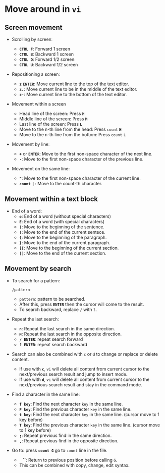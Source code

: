 # Move around in `vi`

## Screen movement

- Scrolling by screen:
    - **`CTRL F`**: Forward 1 screen
    - **`CTRL B`**: Backward 1 screen
    - **`CTRL D`**: Forward 1/2 screen
    - **`CTRL U`**: Backward 1/2 screen

- Repositioning a screen:
    - **`z`** **`ENTER`**: Move current line to the top of the text editor.
    - **`z.`**: Move current line to be in the middle of the text editor.
    - **`z-`**: Move current line to the bottom of the text editor.

- Movement within a screen
    - Head line of the screen: Press **`H`**
    - Middle line of the screen: Press **`M`**
    - Last line of the screen: Press **`L`** 
    - Move to the n-th line from the head: Press `count` **`H`**
    - Move to the n-th line from the bottom: Press `count` **`L`**

- Movement by line:
    - **`+`** or **`ENTER`**: Move to the first non-space character of the next line.
    - **`-`**: Move to the first non-space character of the previous line.

- Movement on the same line:
    - **`^`**: Move to the first non-space character of the current line.
    - **`count |`**: Move to the count-th character.

## Movement within a text block

- End of a word:
    - **`e`**: End of a word (without special characters)
    - **`E`**: End of a word (with special characters)
    - **`(`**: Move to the beginning of the sentence.
    - **`)`**: Move to the end of the current sentece.
    - **`{`**: Move to the beginning of the paragraph.
    - **`}`**: Move to the end of the current paragraph.
    - **`[[`**: Move to the beginning of the current section.
    - **`]]`**: Move to the end of the current section.

## Movement by search

- To search for a pattern:
    ```
    /pattern
    ```
    - `pattern`: pattern to be searched.
    - After this, press **`ENTER`** then the cursor will come to the result.
    - To search backward, replace `/` with `?`.

- Repeat the last search:
    - **`n`**: Repeat the last search in the same direction.
    - **`N`**: Repeat the last search in the opposite direction.
    - **`/ ENTER`**: repeat search forward
    - **`? ENTER`**: repeat search backward

- Search can also be combined with `c` or `d` to change or replace or delete content.
    - If use with **`c`**, `vi` will delete all content from current cursor to the next/previous search result and jump to insert mode.
    - If use with **`d`**, `vi` will delete all content from current cursor to the next/previous search result and stay in the command mode.

- Find a character in the same line:
    - **`f key`**: Find the next character `key` in the same line.
    - **`F key`**: Find the previous character `key` in the same line.
    - **`t key`**: Find the next character `key` in the same line. (cursor move to 1 key before)
    - **`T key`**: Find the previous character `key` in the same line. (cursor move to 1 key before)
    - **`;`**: Repeat previous find in the same direction.
    - **`,`**: Repeat previous find in the opposite direction.

- Go to: press **`count G`** go to `count` line in the file.
    - **`` `` ``**: Return to previous position before calling `G`.
    - This can be combined with copy, change, edit syntax.

